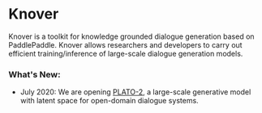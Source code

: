 # Knover
Knover is a toolkit for knowledge grounded dialogue generation based on PaddlePaddle. Knover allows researchers and developers to carry out efficient training/inference of large-scale dialogue generation models. 

### What's New:

- July 2020: We are opening [PLATO-2](plato-2/README.md), a large-scale generative model with latent space for open-domain dialogue systems.
